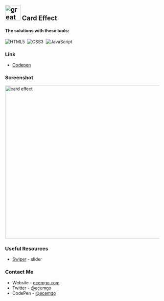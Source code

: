 ## <img src="https://user-images.githubusercontent.com/13468728/233831804-0f5c7ee5-d654-4c13-9c77-a5bd6dc4fe74.jpg" title="great tricks" alt="great tricks" width="50" height="50"/> Card Effect

#### The solutions with these tools:

![HTML5](https://img.shields.io/badge/-HTML5-E34F26?style=for-the-badge&logo=html5&logoColor=white)&nbsp;
![CSS3](https://img.shields.io/badge/-CSS3-1572B6?style=for-the-badge&logo=css3)&nbsp;
![JavaScript](https://img.shields.io/badge/Javascript-F7DF1E.svg?style=for-the-badge&logo=javascript&logoColor=black)&nbsp;

### Link

- [Codepen](https://codepen.io/ecemgo/pen/ZEVojzN)

### Screenshot

<div align="left">
<img src="https://github.com/ecemgo/mini-samples-great-tricks/assets/13468728/c0ded23c-c053-4b54-b790-b03c5d92bac9" title="card effect" alt="card effect" width="800" height="500"/>
</div>

### Useful Resources

- [Swiper](https://swiperjs.com/swiper-api#cards-effect) - slider

### Contact Me

- Website - [ecemgo.com](https://www.ecemgo.com/)
- Twitter - [@ecemgo](https://twitter.com/ecemgo)
- CodePen - [@ecemgo](https://codepen.io/ecemgo)
